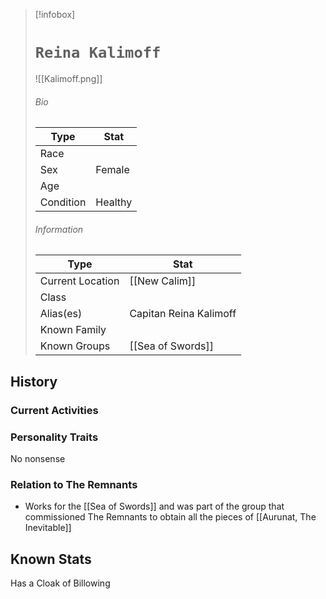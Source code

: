 > [!infobox]
> # `Reina Kalimoff` 
> ![[Kalimoff.png]]
> ###### Bio
> Type |  Stat |
> ---|---|
> Race | | 
> Sex | Female  | 
> Age |  |
> Condition | Healthy  |
> ######  Information
> Type |  Stat |
> ---|---|
> Current Location | [[New Calim]]  |
> Class | |
> Alias(es) | Capitan Reina Kalimoff |
> Known Family | |
> Known Groups | [[Sea of Swords]]  |
 
## History

### Current Activities

### Personality Traits
No nonsense 
### Relation to The Remnants 
- Works for the [[Sea of Swords]] and was part of the group that commissioned The Remnants to obtain all the pieces of [[Aurunat, The Inevitable]]
## Known Stats
Has a Cloak of Billowing